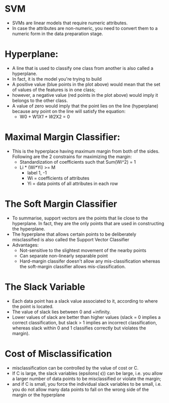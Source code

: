 # SVM

  - SVMs are linear models that require numeric attributes. 
  - In case the attributes are non-numeric, you need to convert them to a numeric form in the data preparation stage.
  
# Hyperplane:
  - A line that is used to classify one class from another is also called a hyperplane. 
  - In fact, it is the model you're trying to build  
  - A positive value (blue points in the plot above) would mean that the set of values of the features is in one class; 
  - however, a negative value (red points in the plot above) would imply it belongs to the other class. 
  - A value of zero would imply that the point lies on the line (hyperplane) because any point on the line will satisfy the equation: 
    - W0 + W1*X1 + W2*X2 = 0

# Maximal Margin Classifier:
  - This is the hyperplace having maximum margin from both of the sides. Following are the 2 constrains for maximizing the margin:
    - Standardization of coefficients such that Sum(Wi^2) = 1
    - Li * (Wi*Yi) >= M
      - label 1, -1
      - Wi = coefficients of attributes
      - Yi = data points of all attributes in each row
        
# The Soft Margin Classifier
  - To summarise, support vectors are the points that lie close to the hyperplane. In fact, they are the only points that are used in constructing the hyperplane.
  - The hyperplane that allows certain points to be deliberately misclassified is also called the Support Vector Classifier
  - Advantages:
    - Not-sensitive to the slightest movement of the nearby points
    - Can separate non-linearly separable point
    - Hard-margin classifer doesn't allow any mis-classification whereas the soft-margin classifier allows mis-classification.

# The Slack Variable

  - Each data point has a slack value associated to it, according to where the point is located.
  - The value of slack lies between 0 and +infinity.
  - Lower values of slack are better than higher values (slack = 0 implies a correct classification, but slack > 1 implies an incorrect classification, whereas slack within 0 and 1 classifies correctly but violates the margin).
  
# Cost of Misclassification

  - misclassification can be controlled by the value of cost or C. 
  - If C is large, the slack variables (epsilons( ϵ)) can be large, i.e. you allow a larger number of data points to be misclassified or violate the margin; 
  - and if C is small, you force the individual slack variables to be small, i.e. you do not allow many data points to fall on the wrong side of the margin or the hyperplane
